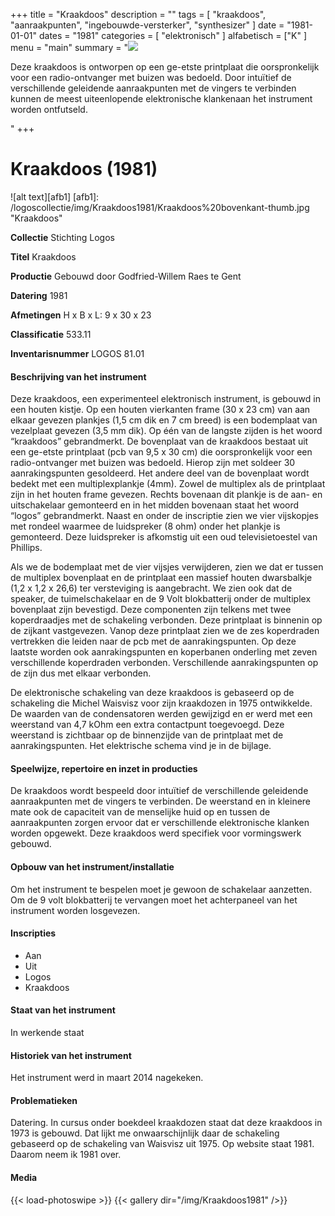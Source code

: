 ﻿+++
title = "Kraakdoos"
description = ""
tags = [ 
"kraakdoos", 
"aanraakpunten",
"ingebouwde-versterker",
"synthesizer"
]
date = "1981-01-01"
dates = "1981"
categories = [ "elektronisch"
]
alfabetisch = ["K"
]
menu = "main"
summary = "<a href='/logoscollectie/1981/kraakdoos1981'><img src='/logoscollectie/img/Kraakdoos1981/Kraakdoos%20bovenkant-thumb.jpg'></a><p>Deze kraakdoos is ontworpen op een ge-etste printplaat die oorspronkelijk voor een radio-ontvanger met buizen was bedoeld. Door intuïtief de verschillende geleidende aanraakpunten met de vingers te verbinden kunnen de meest uiteenlopende elektronische klankenaan het instrument worden ontfutseld.</p>"
+++



# Kraakdoos (1981)

![alt text][afb1]
[afb1]: /logoscollectie/img/Kraakdoos1981/Kraakdoos%20bovenkant-thumb.jpg "Kraakdoos"

**Collectie** 
Stichting Logos

**Titel**
Kraakdoos

**Productie**
Gebouwd door Godfried-Willem Raes te Gent

**Datering**
1981

**Afmetingen**
H x B x L: 9 x 30 x 23

**Classificatie**
533.11

**Inventarisnummer**
LOGOS 81.01

#### Beschrijving van het instrument
Deze kraakdoos, een experimenteel elektronisch instrument, is gebouwd in een houten kistje. Op een houten vierkanten frame (30 x 23 cm) van aan elkaar gevezen plankjes (1,5 cm dik en 7 cm breed) is een bodemplaat van vezelplaat gevezen (3,5 mm dik). Op één van de langste zijden is het woord “kraakdoos” gebrandmerkt. De bovenplaat van de kraakdoos bestaat uit een ge-etste printplaat (pcb van 9,5 x 30 cm) die oorspronkelijk voor een radio-ontvanger met buizen was bedoeld. Hierop zijn met soldeer 30 aanrakingspunten gesoldeerd. Het andere deel van de bovenplaat wordt bedekt met een multiplexplankje (4mm). Zowel de multiplex als de printplaat zijn in het houten frame gevezen. Rechts bovenaan dit plankje is de aan- en uitschakelaar gemonteerd en in het midden bovenaan staat het woord “logos” gebrandmerkt. Naast en onder de inscriptie zien we vier vijskopjes met rondeel waarmee de luidspreker (8 ohm) onder het plankje is gemonteerd. Deze luidspreker is afkomstig uit een oud televisietoestel van Phillips.

Als we de bodemplaat met de vier vijsjes verwijderen, zien we dat er tussen de multiplex bovenplaat en de printplaat een massief houten dwarsbalkje (1,2 x 1,2 x 26,6) ter versteviging is aangebracht. We zien ook dat de speaker, de tuimelschakelaar en de 9 Volt blokbatterij onder de multiplex bovenplaat zijn bevestigd. Deze componenten zijn telkens met twee koperdraadjes met de schakeling verbonden. Deze printplaat is binnenin op de zijkant vastgevezen. Vanop deze printplaat zien we de zes koperdraden vertrekken die leiden naar de pcb met de aanrakingspunten. Op deze laatste worden ook aanrakingspunten en koperbanen onderling met zeven verschillende koperdraden verbonden. Verschillende aanrakingspunten op de zijn dus met elkaar verbonden.

De elektronische schakeling van deze kraakdoos is gebaseerd op de schakeling die Michel Waisvisz voor zijn kraakdozen in 1975 ontwikkelde. De waarden van de condensatoren werden gewijzigd en er werd met een weerstand van 4,7 kOhm een extra contactpunt toegevoegd. Deze weerstand is zichtbaar op de binnenzijde van de printplaat met de aanrakingspunten. Het elektrische schema vind je in de bijlage.

#### Speelwijze, repertoire en inzet in producties
De kraakdoos wordt bespeeld door intuïtief de verschillende geleidende aanraakpunten met de vingers te verbinden. De weerstand en in kleinere mate ook de capaciteit van de menselijke huid op en tussen de aanraakpunten zorgen ervoor dat er verschillende elektronische klanken worden opgewekt.
Deze kraakdoos werd specifiek voor vormingswerk gebouwd.


#### Opbouw van het instrument/installatie
Om het instrument te bespelen moet je gewoon de schakelaar aanzetten. Om de 9 volt blokbatterij te vervangen moet het achterpaneel van het instrument worden losgevezen. 

#### Inscripties
- Aan 
- Uit
- Logos
- Kraakdoos

#### Staat van het instrument
In werkende staat

#### Historiek van het instrument
Het instrument werd in maart 2014 nagekeken.

#### Problematieken
Datering. In cursus onder boekdeel kraakdozen staat dat deze kraakdoos in 1973 is gebouwd. Dat lijkt me onwaarschijnlijk daar de schakeling gebaseerd op de schakeling van Waisvisz uit 1975. Op website staat 1981. Daarom neem ik 1981 over.

#### Media
{{< load-photoswipe >}}
{{< gallery dir="/img/Kraakdoos1981" />}}